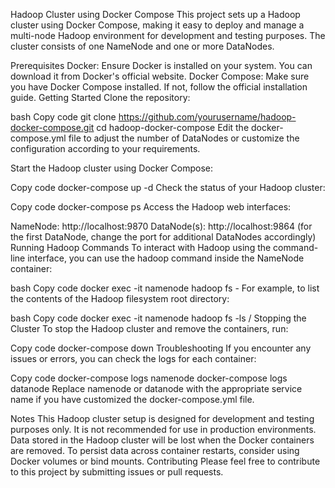 Hadoop Cluster using Docker Compose
This project sets up a Hadoop cluster using Docker Compose, making it easy to deploy and manage a multi-node Hadoop environment for development and testing purposes. The cluster consists of one NameNode and one or more DataNodes.

Prerequisites
Docker: Ensure Docker is installed on your system. You can download it from Docker's official website.
Docker Compose: Make sure you have Docker Compose installed. If not, follow the official installation guide.
Getting Started
Clone the repository:

bash
Copy code
git clone https://github.com/yourusername/hadoop-docker-compose.git
cd hadoop-docker-compose
Edit the docker-compose.yml file to adjust the number of DataNodes or customize the configuration according to your requirements.

Start the Hadoop cluster using Docker Compose:

Copy code
docker-compose up -d
Check the status of your Hadoop cluster:

Copy code
docker-compose ps
Access the Hadoop web interfaces:

NameNode: http://localhost:9870
DataNode(s): http://localhost:9864 (for the first DataNode, change the port for additional DataNodes accordingly)
Running Hadoop Commands
To interact with Hadoop using the command-line interface, you can use the hadoop command inside the NameNode container:

bash
Copy code
docker exec -it namenode hadoop fs -<command>
For example, to list the contents of the Hadoop filesystem root directory:

bash
Copy code
docker exec -it namenode hadoop fs -ls /
Stopping the Cluster
To stop the Hadoop cluster and remove the containers, run:

Copy code
docker-compose down
Troubleshooting
If you encounter any issues or errors, you can check the logs for each container:

Copy code
docker-compose logs namenode
docker-compose logs datanode
Replace namenode or datanode with the appropriate service name if you have customized the docker-compose.yml file.

Notes
This Hadoop cluster setup is designed for development and testing purposes only. It is not recommended for use in production environments.
Data stored in the Hadoop cluster will be lost when the Docker containers are removed. To persist data across container restarts, consider using Docker volumes or bind mounts.
Contributing
Please feel free to contribute to this project by submitting issues or pull requests.
